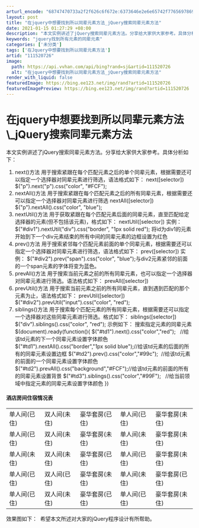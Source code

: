 ```yaml
---
arturl_encode: "68747470733a2f2f626c6f672e:6373646e2e6e65742f77656978696e5f33393935383931312f:61727469636c652f64657461696c732f313131353230373236"
layout: post
title: "在jquery中想要找到所以同辈元素方法_jQuery搜索同辈元素方法"
date: 2021-01-15 01:27:29 +08:00
description: "本文实例讲述了jQuery搜索同辈元素方法。分享给大家供大家参考。具体分析如下：1. next()方"
keywords: "jquery找到所有元素的同辈元素"
categories: ['未分类']
tags: ['在Jquery中想要找到所以同辈元素方法']
artid: "111520726"
image:
  path: https://api.vvhan.com/api/bing?rand=sj&artid=111520726
  alt: "在jquery中想要找到所以同辈元素方法_jQuery搜索同辈元素方法"
render_with_liquid: false
featuredImage: https://bing.ee123.net/img/rand?artid=111520726
featuredImagePreview: https://bing.ee123.net/img/rand?artid=111520726
---
```


# 在jquery中想要找到所以同辈元素方法\\_jQuery搜索同辈元素方法
本文实例讲述了jQuery搜索同辈元素方法。分享给大家供大家参考。具体分析如下：
1. next()方法
用于搜索紧跟在每个匹配元素之后的单个同辈元素，根据需要还可以指定一个选择器对同辈元素进行筛选，语法格式如下：
next([selector])
$("p").next("p").css("color", "#FCF");
2. nextAll()方法
用于搜索紧跟在每个匹配元素之后的所有同辈元素，根据需要还可以指定一个选择器对同辈元素进行筛选
nextAll([selector])
$("p").nextAll().css("color", "blue");
3. nextUtil()方法
用于获取紧跟在每个匹配元素后面的同辈元素，直至匹配给定选择器的元素(但不包括该元素)，格式如下：
nextUtil([selector])
实例：
$("#div1").nextUtil("div").css("border", "1px solid red");
将id为div1的元素开始到下一个div元素结束的所有中间的同辈元素的边框设置为红色
4. prev()方法
用于搜索紧邻每个匹配元素前面的单个同辈元素，根据需要还可以指定一个选择器对同辈元素进行筛选，语法格式如下：
prev([selector])
实例：
$("#div2").prev("span").css("color", "blue");与div2元素紧邻的前面的一个span元素的字体将变为蓝色。
5. prevAll()方法
用于搜索当前元素之前的所有同辈元素，也可以指定一个选择器对同辈元素进行筛选。语法格式如下：
prevAll([selector])
6. prevUtil()方法
用于搜索当前元素之前的所有同辈元素，直到遇到匹配的那个元素为止，语法格式如下：
prevUtil([selector])
$("#div2").prevUtil("input").css("color", "red");
7. siblings()方法
用于搜索每个匹配元素的所有同辈元素，根据需要还可以指定一个选择器对这些同辈元素进行筛选。格式如下：
siblings([selector])
$("div").siblings().css("color", "red");
示例如下：
搜索指定元素的同辈元素
$(document).ready(function(){
$("#td1").next().css("color","red");   //给该td元素的下一个同辈元素设置字体颜色
$("#td1").nextAll().css("border","1px solid blue");//给该td元素的后面的所有的同辈元素设置边框
$("#td2").prev().css("color","#99c");  //给该td元素的前面的一个同辈元素设置字体颜色
$("#td2").prevAll().css("background","#FCF");//给该td元素的前面的所有的同辈元素设置背景
$("#td3").siblings().css("color","#99F");   //给当前领域中指定元素的同辈元素设置字体颜色
})
#### 酒店房间住宿情况表
| | | | | |
| --- | --- | --- | --- | --- |
| 单人间(已住) | 双人间(未住) | 豪华套房(已住) | 单人间(已住) | 豪华套房(未住) |
| 单人间(已住) | 双人间(未住) | 豪华套房(未住) | 单人间(未住) | 豪华套房(未住) |
| 单人间(未住) | 双人间(未住) | 豪华套房(已住) | 单人间(已住) | 豪华套房(未住) |
| 单人间(已住) | 双人间(已住) | 豪华套房(未住) | 单人间(未住) | 豪华套房(已住) |
| 单人间(已住) | 双人间(未住) | 豪华套房(已住) | 单人间(已住) | 豪华套房(未住) |
效果图如下：
![]()
希望本文所述对大家的jQuery程序设计有所帮助。